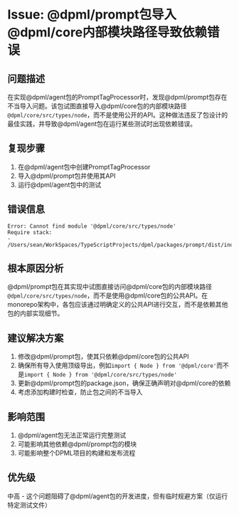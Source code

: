 # Issue: @dpml/prompt包导入@dpml/core内部模块路径导致依赖错误

## 问题描述

在实现@dpml/agent包的PromptTagProcessor时，发现@dpml/prompt包存在不当导入问题。该包试图直接导入@dpml/core包的内部模块路径`@dpml/core/src/types/node`，而不是使用公开的API。这种做法违反了包设计的最佳实践，并导致@dpml/agent包在运行某些测试时出现依赖错误。

## 复现步骤

1. 在@dpml/agent包中创建PromptTagProcessor
2. 导入@dpml/prompt包并使用其API
3. 运行@dpml/agent包中的测试

## 错误信息

```
Error: Cannot find module '@dpml/core/src/types/node'
Require stack:
- /Users/sean/WorkSpaces/TypeScriptProjects/dpml/packages/prompt/dist/index.js
```

## 根本原因分析

@dpml/prompt包在其实现中试图直接访问@dpml/core包的内部模块路径`@dpml/core/src/types/node`，而不是使用@dpml/core包的公共API。在monorepo架构中，各包应该通过明确定义的公共API进行交互，而不是依赖其他包的内部实现细节。

## 建议解决方案

1. 修改@dpml/prompt包，使其只依赖@dpml/core包的公共API
2. 确保所有导入使用顶级导出，例如`import { Node } from '@dpml/core'`而不是`import { Node } from '@dpml/core/src/types/node'`
3. 更新@dpml/prompt包的package.json，确保正确声明对@dpml/core的依赖
4. 考虑添加构建时检查，防止包之间的不当导入

## 影响范围

1. @dpml/agent包无法正常运行完整测试
2. 可能影响其他依赖@dpml/prompt包的模块
3. 可能影响整个DPML项目的构建和发布流程

## 优先级

中高 - 这个问题阻碍了@dpml/agent包的开发进度，但有临时规避方案（仅运行特定测试文件） 